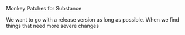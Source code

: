 Monkey Patches for Substance

We want to go with a release version as long as possible.
When we find things that need more severe changes